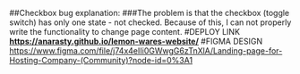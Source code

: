 ##Checkbox bug explanation: 
###The problem is that the checkbox (toggle switch) has only one state - not checked. Because of this, I can not properly write the functionality to change page content.
#DEPLOY LINK
**https://anarasty.github.io/lemon-wares-website/**
#FIGMA DESIGN
https://www.figma.com/file/j74x4eIIi0GWwgG6zTnXlA/Landing-page-for-Hosting-Company-(Community)?node-id=0%3A1
